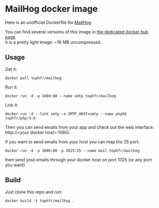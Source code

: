 # MailHog docker image

Here is an unofficial Dockerfile for [MailHog][mailhog].

You can find several versions of this image in [the dedicated docker hub page][dockerhubpage].  
It is a pretty light image: ~18 MB uncompressed.

## Usage

Get it:

    docker pull tophfr/mailhog

Run it:

    docker run -d -p 1080:80 --name smtp tophfr/mailhog

Link it:

    docker run -d --link smtp -e SMTP_HOST=smtp --name php56 tophfr/php:5.6
    
Then you can send emails from your app and check out the web interface: http://\<your docker host\>:1080/.


If you want to send emails from your host you can map the 25 port:

    docker run -d -p 1080:80 -p 1025:25 --name mail tophfr/mailhog

then send yout emails through your docker host on port 1025 (or any port you want)

## Build

Just clone this repo and run:

    docker build -t tophfr/mailhog .


  [mailhog]: https://github.com/mailhog/MailHog/ "Web and API based SMTP testing" 
  [dockerhubpage]: https://hub.docker.com/r/tophfr/mailhog/ "MailHog docker hub page"
